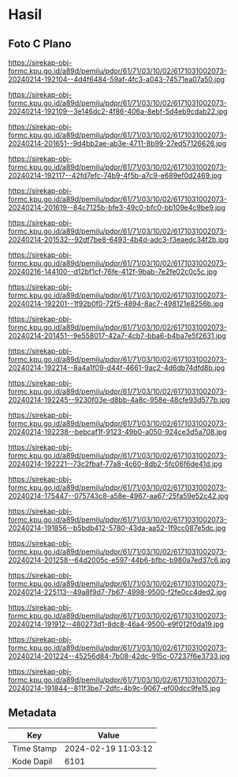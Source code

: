 # Hasil

## Foto C Plano

https://sirekap-obj-formc.kpu.go.id/a89d/pemilu/pdpr/61/71/03/10/02/6171031002073-20240214-192104--4d4f6484-59af-4fc3-a043-74571ea07a50.jpg

https://sirekap-obj-formc.kpu.go.id/a89d/pemilu/pdpr/61/71/03/10/02/6171031002073-20240214-192109--3e146dc2-4f86-406a-8ebf-5d4eb9cdab22.jpg

https://sirekap-obj-formc.kpu.go.id/a89d/pemilu/pdpr/61/71/03/10/02/6171031002073-20240214-201651--9d4bb2ae-ab3e-4711-8b99-27ed57126626.jpg

https://sirekap-obj-formc.kpu.go.id/a89d/pemilu/pdpr/61/71/03/10/02/6171031002073-20240214-192117--42fd7efc-74b9-4f5b-a7c9-e689ef0d2469.jpg

https://sirekap-obj-formc.kpu.go.id/a89d/pemilu/pdpr/61/71/03/10/02/6171031002073-20240214-201619--84c7125b-bfe3-49c0-bfc0-bb109e4c9be9.jpg

https://sirekap-obj-formc.kpu.go.id/a89d/pemilu/pdpr/61/71/03/10/02/6171031002073-20240214-201532--92df7be8-6493-4b4d-adc3-f3eaedc34f2b.jpg

https://sirekap-obj-formc.kpu.go.id/a89d/pemilu/pdpr/61/71/03/10/02/6171031002073-20240216-144100--d12bf1cf-76fe-412f-9bab-7e2fe02c0c5c.jpg

https://sirekap-obj-formc.kpu.go.id/a89d/pemilu/pdpr/61/71/03/10/02/6171031002073-20240214-192201--1f92b0f0-72f5-4894-8ac7-498121e8256b.jpg

https://sirekap-obj-formc.kpu.go.id/a89d/pemilu/pdpr/61/71/03/10/02/6171031002073-20240214-201451--9e558017-42a7-4cb7-bba6-b4ba7e5f2631.jpg

https://sirekap-obj-formc.kpu.go.id/a89d/pemilu/pdpr/61/71/03/10/02/6171031002073-20240214-192214--8a4a1f09-d44f-4661-9ac2-4d6db74dfd8b.jpg

https://sirekap-obj-formc.kpu.go.id/a89d/pemilu/pdpr/61/71/03/10/02/6171031002073-20240214-192245--9230f03e-d8bb-4a8c-958e-48cfe93d577b.jpg

https://sirekap-obj-formc.kpu.go.id/a89d/pemilu/pdpr/61/71/03/10/02/6171031002073-20240214-192238--bebcaf1f-9123-49b0-a050-924ce3d5a708.jpg

https://sirekap-obj-formc.kpu.go.id/a89d/pemilu/pdpr/61/71/03/10/02/6171031002073-20240214-192221--73c2fbaf-77a8-4c60-8db2-5fc06f6de41d.jpg

https://sirekap-obj-formc.kpu.go.id/a89d/pemilu/pdpr/61/71/03/10/02/6171031002073-20240214-175447--075743c8-a58e-4967-aa67-25fa59e52c42.jpg

https://sirekap-obj-formc.kpu.go.id/a89d/pemilu/pdpr/61/71/03/10/02/6171031002073-20240214-191856--b5bdb412-5780-43da-aa52-1f9cc087e5dc.jpg

https://sirekap-obj-formc.kpu.go.id/a89d/pemilu/pdpr/61/71/03/10/02/6171031002073-20240214-201258--64d2005c-e597-44b6-bfbc-b980a7ed37c6.jpg

https://sirekap-obj-formc.kpu.go.id/a89d/pemilu/pdpr/61/71/03/10/02/6171031002073-20240214-225113--49a8f9d7-7b67-4998-9500-f2fe0cc4ded2.jpg

https://sirekap-obj-formc.kpu.go.id/a89d/pemilu/pdpr/61/71/03/10/02/6171031002073-20240214-191912--480273d1-8dc8-46a4-9500-e9f012f0da19.jpg

https://sirekap-obj-formc.kpu.go.id/a89d/pemilu/pdpr/61/71/03/10/02/6171031002073-20240214-201224--45256d84-7b08-42dc-915c-07237f6e3733.jpg

https://sirekap-obj-formc.kpu.go.id/a89d/pemilu/pdpr/61/71/03/10/02/6171031002073-20240214-191844--811f3be7-2dfc-4b9c-9067-ef00dcc9fe15.jpg


## Metadata

| Key        | Value               |
| ---------- | ------------------- |
| Time Stamp | 2024-02-19 11:03:12 |
| Kode Dapil | 6101                |



